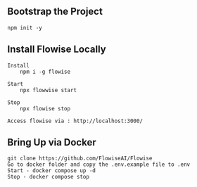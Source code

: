 
## Bootstrap the Project

    npm init -y

## Install Flowise Locally

    Install 
        npm i -g flowise
    
    Start
        npx flowwise start
    
    Stop
        npx flowise stop

    Access flowise via : http://localhost:3000/

## Bring Up via Docker

    git clone https://github.com/FlowiseAI/Flowise
    Go to docker folder and copy the .env.example file to .env
    Start - docker compose up -d
    Stop - docker compose stop
